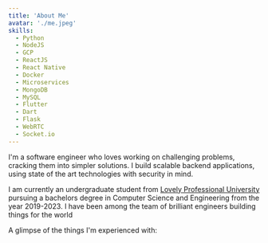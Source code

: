 ```yaml
---
title: 'About Me'
avatar: './me.jpeg'
skills:
  - Python
  - NodeJS
  - GCP
  - ReactJS
  - React Native
  - Docker
  - Microservices
  - MongoDB
  - MySQL
  - Flutter
  - Dart
  - Flask
  - WebRTC
  - Socket.io
---
```


I'm a software engineer who loves working on challenging problems, cracking them into simpler solutions. I build scalable backend applications, using state of the art technologies with security in mind.

I am currently an undergraduate student from [Lovely Professional University](https://www.lpu.in/) pursuing a bachelors degree in Computer Science and Engineering from the year 2019-2023. I have been among the team of brilliant engineers building things for the world

A glimpse of the things I'm experienced with:
